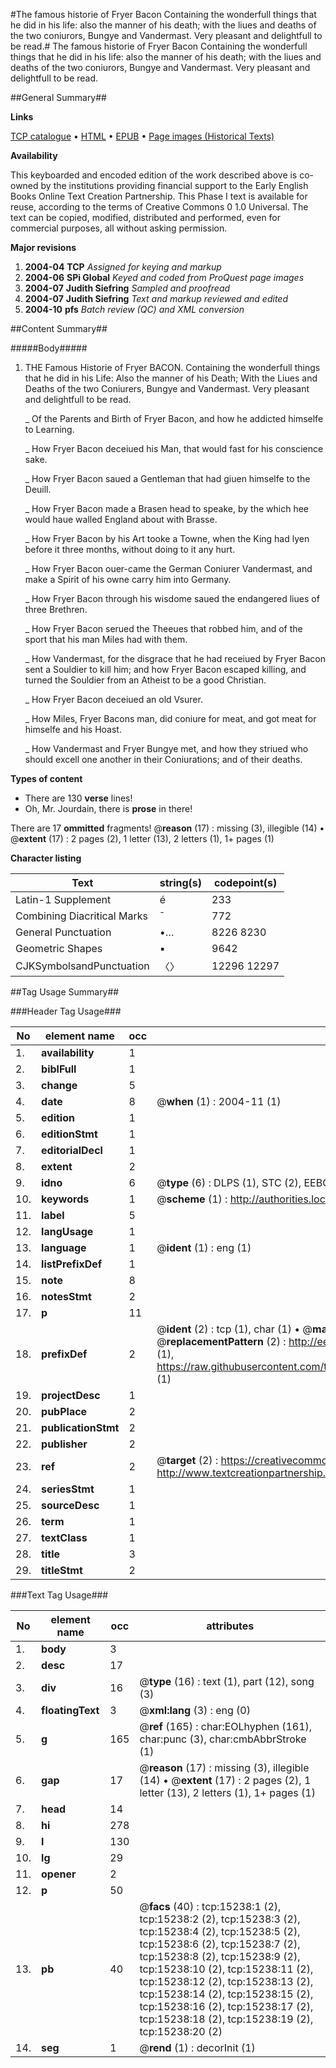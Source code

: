 #The famous historie of Fryer Bacon Containing the wonderfull things that he did in his life: also the manner of his death; with the liues and deaths of the two coniurors, Bungye and Vandermast. Very pleasant and delightfull to be read.#
The famous historie of Fryer Bacon Containing the wonderfull things that he did in his life: also the manner of his death; with the liues and deaths of the two coniurors, Bungye and Vandermast. Very pleasant and delightfull to be read.

##General Summary##

**Links**

[TCP catalogue](http://www.ota.ox.ac.uk/tcp/)  • 
[HTML](http://tei.it.ox.ac.uk/tcp/Texts-HTML/free/A01/A01692.html)  • 
[EPUB](http://tei.it.ox.ac.uk/tcp/Texts-EPUB/free/A01/A01692.epub) • 
[Page images (Historical Texts)](https://data.historicaltexts.jisc.ac.uk/view?pubId=eebo-99850055e&pageId=eebo-99850055e-15238-1)

**Availability**

This keyboarded and encoded edition of the
	       work described above is co-owned by the institutions
	       providing financial support to the Early English Books
	       Online Text Creation Partnership. This Phase I text is
	       available for reuse, according to the terms of Creative
	       Commons 0 1.0 Universal. The text can be copied,
	       modified, distributed and performed, even for
	       commercial purposes, all without asking permission.

**Major revisions**

1. __2004-04__ __TCP__ *Assigned for keying and markup*
1. __2004-06__ __SPi Global__ *Keyed and coded from ProQuest page images*
1. __2004-07__ __Judith Siefring__ *Sampled and proofread*
1. __2004-07__ __Judith Siefring__ *Text and markup reviewed and edited*
1. __2004-10__ __pfs__ *Batch review (QC) and XML conversion*

##Content Summary##

#####Body#####

1. THE Famous Historie of Fryer BACON. Containing the wonderfull things that he did in his Life: Also the manner of his Death; With the Liues and Deaths of the two Coniurers, Bungye and Vandermast. Very pleasant and delightfull to be read.

    _ Of the Parents and Birth of Fryer Bacon, and how he addicted himselfe to Learning.

    _ How Fryer Bacon deceiued his Man, that would fast for his conscience sake.

    _ How Fryer Bacon saued a Gentleman that had giuen himselfe to the Deuill.

    _ How Fryer Bacon made a Brasen head to speake, by the which hee would haue walled England about with Brasse.

    _ How Fryer Bacon by his Art tooke a Towne, when the King had lyen before it three months, without doing to it any hurt.

    _ How Fryer Bacon ouer-came the German Coniurer Vandermast, and make a Spirit of his owne carry him into Germany.

    _ How Fryer Bacon through his wisdome saued the endangered liues of three Brethren.

    _ How Fryer Bacon serued the Theeues that robbed him, and of the sport that his man Miles had with them.

    _ How Vandermast, for the disgrace that he had receiued by Fryer Bacon sent a Souldier to kill him; and how Fryer Bacon escaped killing, and turned the Souldier from an Atheist to be a good Christian.

    _ How Fryer Bacon deceiued an old Vsurer.

    _ How Miles, Fryer Bacons man, did coniure for meat, and got meat for himselfe and his Hoast.

    _ How Vandermast and Fryer Bungye met, and how they striued who should excell one another in their Coniurations; and of their deaths.

**Types of content**

  * There are 130 **verse** lines!
  * Oh, Mr. Jourdain, there is **prose** in there!

There are 17 **ommitted** fragments! 
 @__reason__ (17) : missing (3), illegible (14)  •  @__extent__ (17) : 2 pages (2), 1 letter (13), 2 letters (1), 1+ pages (1)

**Character listing**


|Text|string(s)|codepoint(s)|
|---|---|---|
|Latin-1 Supplement|é|233|
|Combining             Diacritical Marks|̄|772|
|General Punctuation|•…|8226 8230|
|Geometric Shapes|▪|9642|
|CJKSymbolsandPunctuation|〈〉|12296 12297|

##Tag Usage Summary##

###Header Tag Usage###

|No|element name|occ|attributes|
|---|---|---|---|
|1.|__availability__|1||
|2.|__biblFull__|1||
|3.|__change__|5||
|4.|__date__|8| @__when__ (1) : 2004-11 (1)|
|5.|__edition__|1||
|6.|__editionStmt__|1||
|7.|__editorialDecl__|1||
|8.|__extent__|2||
|9.|__idno__|6| @__type__ (6) : DLPS (1), STC (2), EEBO-CITATION (1), PROQUEST (1), VID (1)|
|10.|__keywords__|1| @__scheme__ (1) : http://authorities.loc.gov/ (1)|
|11.|__label__|5||
|12.|__langUsage__|1||
|13.|__language__|1| @__ident__ (1) : eng (1)|
|14.|__listPrefixDef__|1||
|15.|__note__|8||
|16.|__notesStmt__|2||
|17.|__p__|11||
|18.|__prefixDef__|2| @__ident__ (2) : tcp (1), char (1)  •  @__matchPattern__ (2) : ([0-9\-]+):([0-9IVX]+) (1), (.+) (1)  •  @__replacementPattern__ (2) : http://eebo.chadwyck.com/downloadtiff?vid=$1&page=$2 (1), https://raw.githubusercontent.com/textcreationpartnership/Texts/master/tcpchars.xml#$1 (1)|
|19.|__projectDesc__|1||
|20.|__pubPlace__|2||
|21.|__publicationStmt__|2||
|22.|__publisher__|2||
|23.|__ref__|2| @__target__ (2) : https://creativecommons.org/publicdomain/zero/1.0/ (1), http://www.textcreationpartnership.org/docs/. (1)|
|24.|__seriesStmt__|1||
|25.|__sourceDesc__|1||
|26.|__term__|1||
|27.|__textClass__|1||
|28.|__title__|3||
|29.|__titleStmt__|2||


###Text Tag Usage###

|No|element name|occ|attributes|
|---|---|---|---|
|1.|__body__|3||
|2.|__desc__|17||
|3.|__div__|16| @__type__ (16) : text (1), part (12), song (3)|
|4.|__floatingText__|3| @__xml:lang__ (3) : eng (0)|
|5.|__g__|165| @__ref__ (165) : char:EOLhyphen (161), char:punc (3), char:cmbAbbrStroke (1)|
|6.|__gap__|17| @__reason__ (17) : missing (3), illegible (14)  •  @__extent__ (17) : 2 pages (2), 1 letter (13), 2 letters (1), 1+ pages (1)|
|7.|__head__|14||
|8.|__hi__|278||
|9.|__l__|130||
|10.|__lg__|29||
|11.|__opener__|2||
|12.|__p__|50||
|13.|__pb__|40| @__facs__ (40) : tcp:15238:1 (2), tcp:15238:2 (2), tcp:15238:3 (2), tcp:15238:4 (2), tcp:15238:5 (2), tcp:15238:6 (2), tcp:15238:7 (2), tcp:15238:8 (2), tcp:15238:9 (2), tcp:15238:10 (2), tcp:15238:11 (2), tcp:15238:12 (2), tcp:15238:13 (2), tcp:15238:14 (2), tcp:15238:15 (2), tcp:15238:16 (2), tcp:15238:17 (2), tcp:15238:18 (2), tcp:15238:19 (2), tcp:15238:20 (2)|
|14.|__seg__|1| @__rend__ (1) : decorInit (1)|
